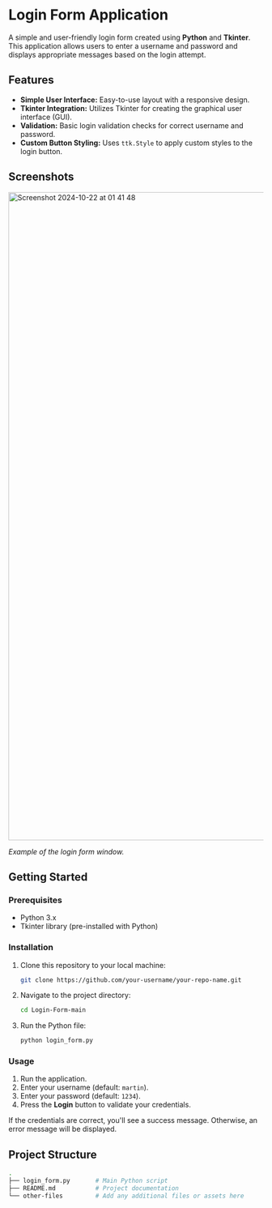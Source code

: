 # Login Form Application

A simple and user-friendly login form created using **Python** and **Tkinter**. This application allows users to enter a username and password and displays appropriate messages based on the login attempt.

## Features

- **Simple User Interface:** Easy-to-use layout with a responsive design.
- **Tkinter Integration:** Utilizes Tkinter for creating the graphical user interface (GUI).
- **Validation:** Basic login validation checks for correct username and password.
- **Custom Button Styling:** Uses `ttk.Style` to apply custom styles to the login button.

## Screenshots

 <img width="1279" alt="Screenshot 2024-10-22 at 01 41 48" src="https://github.com/user-attachments/assets/8fd9c791-47f1-446b-b067-8d473271dc44">

*Example of the login form window.*

## Getting Started

### Prerequisites

- Python 3.x
- Tkinter library (pre-installed with Python)

### Installation

1. Clone this repository to your local machine:

    ```bash
    git clone https://github.com/your-username/your-repo-name.git
    ```

2. Navigate to the project directory:

    ```bash
    cd Login-Form-main
    ```

3. Run the Python file:

    ```bash
    python login_form.py
    ```

### Usage

1. Run the application.
2. Enter your username (default: `martin`).
3. Enter your password (default: `1234`).
4. Press the **Login** button to validate your credentials.

If the credentials are correct, you'll see a success message. Otherwise, an error message will be displayed.

## Project Structure

```bash
.
├── login_form.py       # Main Python script
├── README.md           # Project documentation
└── other-files         # Add any additional files or assets here

